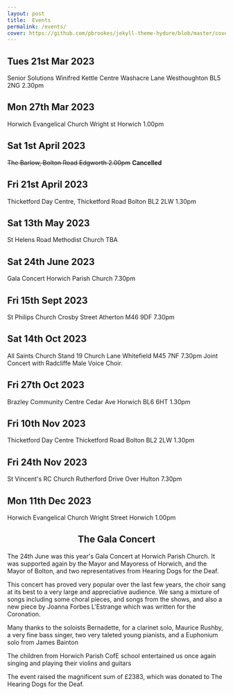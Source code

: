 ```yaml
---
layout: post
title:  Events
permalink: /events/
cover: https://github.com/pbrookes/jekyll-theme-hydure/blob/master/cover.jpg?raw=tru
---
```

                
           
## Tues 21st Mar 2023
Senior Solutions Winifred Kettle Centre
Washacre Lane Westhoughton BL5 2NG 2.30pm

## Mon 27th Mar 2023
Horwich Evangelical Church Wright st Horwich 1.00pm

## Sat 1st April 2023
~~The Barlow, Bolton Road Edgworth 2.00pm~~ **Cancelled**

## Fri 21st April 2023
Thicketford Day Centre, Thicketford Road Bolton BL2 2LW 1.30pm

## Sat 13th May 2023
St Helens Road Methodist Church TBA

## Sat 24th June 2023
Gala Concert Horwich Parish Church 7.30pm

## Fri 15th Sept 2023
St Philips Church Crosby Street Atherton M46 9DF 7.30pm

## Sat 14th Oct 2023
All Saints Church Stand 19 Church Lane Whitefield M45 7NF 7.30pm
Joint Concert with Radcliffe Male Voice Choir.

## Fri 27th Oct 2023
Brazley Community Centre Cedar Ave Horwich BL6 6HT 1.30pm

## Fri 10th Nov 2023
Thicketford Day Centre Thicketford Road Bolton BL2 2LW  1.30pm

## Fri 24th Nov 2023  

St Vincent's RC Church Rutherford Drive Over Hulton  7.30pm 


## Mon 11th Dec 2023

Horwich Evangelical Church Wright Street Horwich  1.00pm
<h2 style="text-align: center;">The Gala Concert</h2>
The 24th June was this year's Gala Concert at Horwich Parish Church. It was supported again by the Mayor and Mayoress of Horwich, and the Mayor of Bolton, and two representatives from Hearing Dogs for the Deaf. 
  
This concert has proved very popular over the last few years, the choir sang at its best to a very large and appreciative audience. We sang a mixture of songs including some choral pieces, and songs from the shows, and also a new piece by Joanna Forbes L'Estrange which was written for the Coronation.

Many thanks to the soloists  Bernadette, for a clarinet solo, Maurice Rushby, a very fine bass singer, two very taleted young pianists, and a Euphonium solo from James Bainton

The children from Horwich Parish CofE school entertained us once again singing and playing their violins and guitars

The event raised the magnificent sum of £2383, which was donated to The Hearing Dogs for the Deaf.

